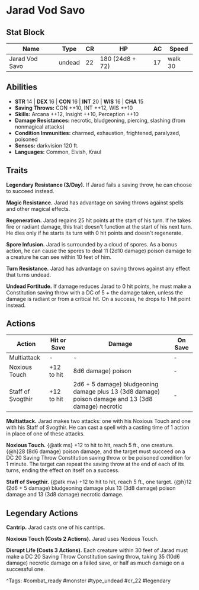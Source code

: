 # Jarad Vod Savo

## Stat Block

| Name | Type | CR | HP | AC | Speed |
|------|------|----|----|----|-------|
| Jarad Vod Savo | undead | 22 | 180 (24d8 + 72) | 17 | walk 30 |

## Abilities

- **STR** 14 | **DEX** 16 | **CON** 16 | **INT** 20 | **WIS** 16 | **CHA** 15
- **Saving Throws:** CON ++10, INT ++12, WIS ++10  
- **Skills:** Arcana ++12, Insight ++10, Perception ++10  
- **Damage Resistances:** necrotic, bludgeoning, piercing, slashing (from nonmagical attacks)  
- **Condition Immunities:** charmed, exhaustion, frightened, paralyzed, poisoned  
- **Senses:** darkvision 120 ft.  
- **Languages:** Common, Elvish, Kraul

## Traits

**Legendary Resistance (3/Day).** If Jarad fails a saving throw, he can choose to succeed instead.

**Magic Resistance.** Jarad has advantage on saving throws against spells and other magical effects.

**Regeneration.** Jarad regains 25 hit points at the start of his turn. If he takes fire or radiant damage, this trait doesn't function at the start of his next turn. He dies only if he starts its turn with 0 hit points and doesn't regenerate.

**Spore Infusion.** Jarad is surrounded by a cloud of spores. As a bonus action, he can cause the spores to deal 11 (2d10 damage) poison damage to a creature he can see within 10 feet of him.

**Turn Resistance.** Jarad has advantage on saving throws against any effect that turns undead.

**Undead Fortitude.** If damage reduces Jarad to 0 hit points, he must make a Constitution saving throw with a DC of 5 + the damage taken, unless the damage is radiant or from a critical hit. On a success, he drops to 1 hit point instead.


## Actions

| Action | Hit or Save | Damage | On Save |
|--------|--------------|--------|----------|
| Multiattack | - | - | - |
| Noxious Touch | +12 to hit | 8d6 damage) poison | - |
| Staff of Svogthir | +12 to hit | 2d6 + 5 damage) bludgeoning damage plus 13 (3d8 damage) poison damage and 13 (3d8 damage) necrotic | - |

**Multiattack.** Jarad makes two attacks: one with his Noxious Touch and one with his Staff of Svogthir. He can cast a spell with a casting time of 1 action in place of one of these attacks.

**Noxious Touch.** {@atk ms} +12 to hit to hit, reach 5 ft., one creature. {@h}28 (8d6 damage) poison damage, and the target must succeed on a DC 20 Saving Throw Constitution saving throw or be poisoned condition for 1 minute. The target can repeat the saving throw at the end of each of its turns, ending the effect on itself on a success.

**Staff of Svogthir.** {@atk mw} +12 to hit to hit, reach 5 ft., one target. {@h}12 (2d6 + 5 damage) bludgeoning damage plus 13 (3d8 damage) poison damage and 13 (3d8 damage) necrotic damage.

## Legendary Actions

**Cantrip.** Jarad casts one of his cantrips.

**Noxious Touch (Costs 2 Actions).** Jarad uses Noxious Touch.

**Disrupt Life (Costs 3 Actions).** Each creature within 30 feet of Jarad must make a DC 20 Saving Throw Constitution saving throw, taking 35 (10d6 damage) necrotic damage on a failed save, or half as much damage on a successful one.



^Tags: #combat_ready #monster #type_undead #cr_22 #legendary